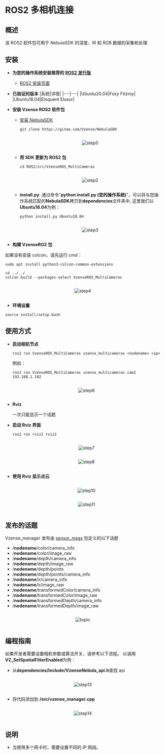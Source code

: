 # ROS2 多相机连接

## 概述

该 ROS2 软件包可用于 NebulaSDK 的深度、IR 和 RGB 数据的采集和处理

## 安装

- **为您的操作系统安装推荐的 [ROS2 发行版](http://wiki.ros.org/Distributions)**

  - [ROS2 安装页面](http://docs.ros.org/en/rolling/Installation.html)

- **已验证的版本**
  |系统|详情|
  |---|---|
  |Ubuntu20.04|Foxy Fitzroy|
  |Ubuntu18.04|Eloquent Elusor|

- **安装 Vzense ROS2 软件包**

  - [安装 NebulaSDK](https://gitee.com/Vzense/NebulaSDK)

    ```console
    git clone https://gitee.com/Vzense/NebulaSDK
    ```

    <div class="center">

    ![step0](pic/ROS2_MultiCameras/step0.png)

    </div>

  - **将 SDK 更新为 ROS2 包**

    ```console
    cd ROS2/src/VzenseROS_MultiCameras
    ```

    <div class="center">

    ![step2](pic/ROS2_MultiCameras/step2.png)

    </div>

  - **install.py**: 通过命令"**python install.py (您的操作系统)**"，可以将与您操作系统匹配的**NebulaSDK**拷贝到**dependencies**文件夹中, 这里我们以**Ubuntu18.04**为例：

    ```console
    python install.py Ubuntu18.04
    ```

    <div class="center">

    ![step3](pic/ROS2_MultiCameras/step3.png)

    </div>

- **构建 VzenseRO2 包**

如果没有安装 colcon，请先运行 cmd：

```console
sudo apt install python3-colcon-common-extensions
```

```console
cd ../../
colcon build --packages-select VzenseROS_MultiCameras
```

<div class="center">

![step4](pic/ROS2_MultiCameras/step4.png)

</div>

- **环境设置**

```console
source install/setup.bash
```

## 使用方式

- **启动相机节点**

  ```console
  ros2 run VzenseROS_MultiCameras vzense_multicameras <nodename> <ip>
  ```

  例如：

  ```console
  ros2 run VzenseROS_MultiCameras vzense_multicameras cam1 192.168.1.102
  ```

  <div class="center">

  ![step6](pic/ROS2_MultiCameras/step6.png)

  </div>

- **Rviz**

  一次只能显示一个话题

- **启动 Rviz 界面**

  ```console
  ros2 run rviz2 rviz2
  ```

  <div class="center">

  ![step7](pic/ROS2_MultiCameras/step7.png)

  </div>

  <div class="center">

  ![step8](pic/ROS2_MultiCameras/step8.png)

  </div>

- **使用 Rviz 显示点云**

  <div class="center">

  ![step10](pic/ROS2_MultiCameras/step10.png)

  </div>

  <div class="center">

  ![step11](pic/ROS2_MultiCameras/step11.png)

  </div>

## 发布的话题

Vzense_manager 发布由 [sensor_msgs](http://wiki.ros2.org/sensor_msgs) 包定义的以下话题

- /**nodename**/color/camera_info
- /**nodename**/color/image_raw
- /**nodename**/depth/camera_info
- /**nodename**/depth/image_raw
- /**nodename**/depth/points
- /**nodename**/depth/points/camera_info
- /**nodename**/ir/camera_info
- /**nodename**/ir/image_raw
- /**nodename**/transformedColor/camera_info
- /**nodename**/transformedColor/image_raw
- /**nodename**/transformedDepth/camera_info
- /**nodename**/transformedDepth/image_raw

<div class="center">

![topic](pic/ROS2_MultiCameras/topic.png)

</div>

## 编程指南

如果开发者需要设置相机参数或算法开关，请参考以下流程。
以调用**VZ_SetSpatialFilterEnabled**为例：

- 从**dependencies/Include/VzenseNebula_api.h**查找 api

<div class="center">

![step13](pic/ROS2_MultiCameras/step13.png)

</div>

- 将代码添加到 **/src/vzense_manager.cpp**

<div class="center">

![step14](pic/ROS2_MultiCameras/step14.png)

</div>

## 说明

- 当使用多个网卡时，需要设置不同的 IP 网段。

<style>
.center
{
  width: auto;
  display: table;
  margin-left: auto;
  margin-right: auto;
}
</style>
